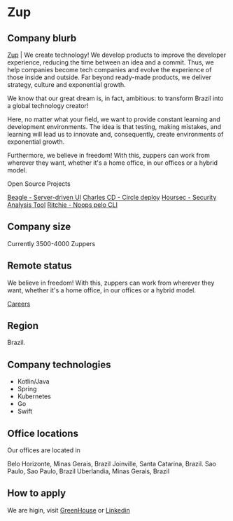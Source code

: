 # Zup

## Company blurb

[Zup](https://zup.com.br) | We create technology! We develop products to improve the developer experience, reducing the time between an idea and a commit. Thus, we help companies become tech companies and evolve the experience of those inside and outside. Far beyond ready-made products, we deliver strategy, culture and exponential growth.

We know that our great dream is, in fact, ambitious: to transform Brazil into a global technology creator!

Here, no matter what your field, we want to provide constant learning and development environments. The idea is that testing, making mistakes, and learning will lead us to innovate and, consequently, create environments of exponential growth.

Furthermore, we believe in freedom! With this, zuppers can work from wherever they want, whether it's a home office, in our offices or a hybrid model.

Open Source Projects

[Beagle - Server-driven UI](https://usebeagle.io/)
[Charles CD - Circle deploy](https://charlescd.io/)
[Hoursec - Security Analysis Tool](https://horusec.io/site/)
[Ritchie - Noops pelo CLI](https://ritchiecli.io/)

## Company size

Currently 3500-4000 Zuppers

## Remote status

We believe in freedom! With this, zuppers can work from wherever they want, whether it's a home office, in our offices or a hybrid model.

[Careers](https://www.zup.com.br/carreiras)

## Region

Brazil.

## Company technologies

- Kotlin/Java
- Spring
- Kubernetes
- Go
- Swift

## Office locations

Our offices are located in

Belo Horizonte, Minas Gerais, Brazil
Joinville, Santa Catarina, Brazil.
Sao Paulo, Sao Paulo, Brazil
Uberlandia, Minas Gerais, Brazil

## How to apply

We are higin, visit [GreenHouse](https://boards.greenhouse.io/zupinnovation) or [Linkedin](https://www.linkedin.com/company/zupinnovation/jobs/)
